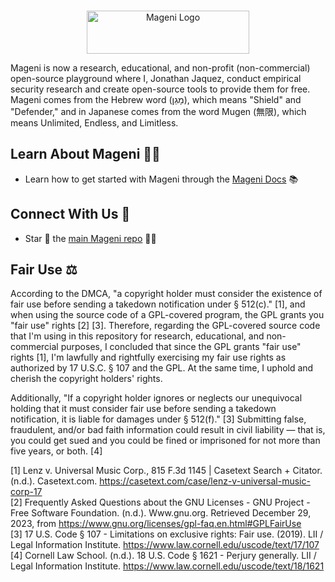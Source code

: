 <br />
<p align="center">
    <a href="https://www.mageni.net" target="_blank"><img width="260" height="69" src="https://www.mageni.net/assets/img/mageni.svg" alt="Mageni Logo"></a>
</p>

Mageni is now a research, educational, and non-profit (non-commercial) open-source playground where I, Jonathan Jaquez, conduct empirical security research and create open-source tools to provide them for free. Mageni comes from the Hebrew word (מָגֵן), which means "Shield" and "Defender," and in Japanese comes from the word Mugen (無限), which means Unlimited, Endless, and Limitless.

<h2>Learn About Mageni 🧑‍🎓</h2>

<ul>
    <li>Learn how to get started with Mageni through the <a href="https://www.mageni.net/docs">Mageni Docs</a> 📚 </li>
</ul>

<h2>Connect With Us 🍿</h2>
<ul>
    <li>Star 🌟 the <a href="https://github.com/mageni/mageni/stargazers">main Mageni repo</a> 👩‍💻</li>
</ul>

<h2>Fair Use ⚖️</h2>

According to the DMCA, "a copyright holder must consider the existence of fair use before sending a takedown notification under § 512(c)." [1], and when using the source code of a GPL-covered program, the GPL grants you "fair use" rights [2] [3]. Therefore, regarding the GPL-covered source code that I'm using in this repository for research, educational, and non-commercial purposes, I concluded that since the GPL grants "fair use" rights [1], I'm lawfully and rightfully exercising my fair use rights as authorized by 17 U.S.C. § 107 and the GPL. At the same time, I uphold and cherish the copyright holders' rights. 

Additionally, "If a copyright holder ignores or neglects our unequivocal holding that it must consider fair use before sending a takedown notification, it is liable for damages under § 512(f)." [3] Submitting false, fraudulent, and/or bad faith information could result in civil liability — that is, you could get sued and you could be fined or imprisoned for not more than five years, or both. [4] 

[1] Lenz v. Universal Music Corp., 815 F.3d 1145 | Casetext Search + Citator. (n.d.). Casetext.com. https://casetext.com/case/lenz-v-universal-music-corp-17 <br />
[2] Frequently Asked Questions about the GNU Licenses - GNU Project - Free Software Foundation. (n.d.). Www.gnu.org. Retrieved December 29, 2023, from https://www.gnu.org/licenses/gpl-faq.en.html#GPLFairUse <br />
[3] 17 U.S. Code § 107 - Limitations on exclusive rights: Fair use. (2019). LII / Legal Information Institute. https://www.law.cornell.edu/uscode/text/17/107 <br />
[4] Cornell Law School. (n.d.). 18 U.S. Code § 1621 - Perjury generally. LII / Legal Information Institute. https://www.law.cornell.edu/uscode/text/18/1621
